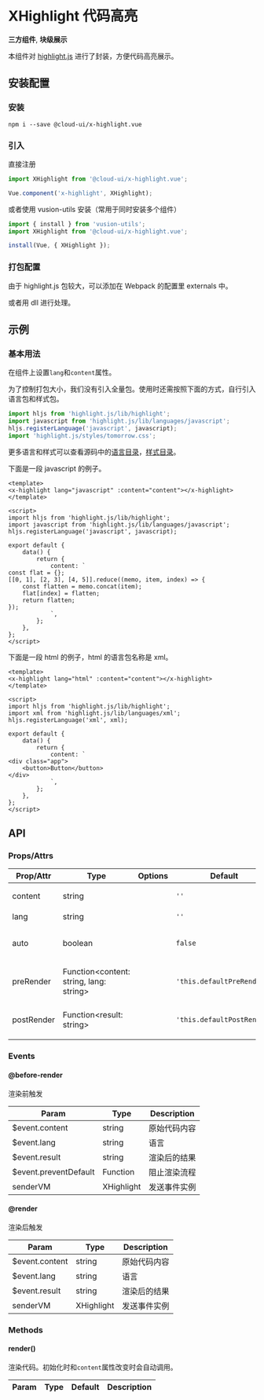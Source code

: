<!-- 该 README.md 根据 api.yaml 和 docs/*.md 自动生成，为了方便在 GitHub 和 NPM 上查阅。如需修改，请查看源文件 -->

# XHighlight 代码高亮

**三方组件**, **块级展示**

本组件对 [highlight.js](https://highlightjs.org/usage/) 进行了封装，方便代码高亮展示。

## 安装配置
### 安装

``` shell
npm i --save @cloud-ui/x-highlight.vue
```

### 引入

直接注册

``` js
import XHighlight from '@cloud-ui/x-highlight.vue';

Vue.component('x-highlight', XHighlight);
```

或者使用 vusion-utils 安装（常用于同时安装多个组件）

``` js
import { install } from 'vusion-utils';
import XHighlight from '@cloud-ui/x-highlight.vue';

install(Vue, { XHighlight });
```

### 打包配置

由于 highlight.js 包较大，可以添加在 Webpack 的配置里 externals 中。

或者用 dll 进行处理。

## 示例
### 基本用法

在组件上设置`lang`和`content`属性。

为了控制打包大小，我们没有引入全量包。使用时还需按照下面的方式，自行引入语言包和样式包。

``` js
import hljs from 'highlight.js/lib/highlight';
import javascript from 'highlight.js/lib/languages/javascript';
hljs.registerLanguage('javascript', javascript);
import 'highlight.js/styles/tomorrow.css';
```

更多语言和样式可以查看源码中的[语言目录](https://github.com/highlightjs/highlight.js/tree/master/src/languages)，[样式目录](https://github.com/highlightjs/highlight.js/tree/master/src/styles)。

下面是一段 javascript 的例子。

``` vue
<template>
<x-highlight lang="javascript" :content="content"></x-highlight>
</template>

<script>
import hljs from 'highlight.js/lib/highlight';
import javascript from 'highlight.js/lib/languages/javascript';
hljs.registerLanguage('javascript', javascript);

export default {
    data() {
        return {
            content: `
const flat = {};
[[0, 1], [2, 3], [4, 5]].reduce((memo, item, index) => {
    const flatten = memo.concat(item);
    flat[index] = flatten;
    return flatten;
});
            `,
        };
    },
};
</script>
```

下面是一段 html 的例子，html 的语言包名称是 xml。

``` vue
<template>
<x-highlight lang="html" :content="content"></x-highlight>
</template>

<script>
import hljs from 'highlight.js/lib/highlight';
import xml from 'highlight.js/lib/languages/xml';
hljs.registerLanguage('xml', xml);

export default {
    data() {
        return {
            content: `
<div class="app">
    <button>Button</button>
</div>
            `,
        };
    },
};
</script>
```

## API
### Props/Attrs

| Prop/Attr | Type | Options | Default | Description |
| --------- | ---- | ------- | ------- | ----------- |
| content | string |  | `''` | 原始代码内容 |
| lang | string |  | `''` | 语言 |
| auto | boolean |  | `false` | 是否自动探测代码中的语言 |
| preRender | Function\<content: string, lang: string\> |  | `'this.defaultPreRender'` | 渲染前对代码的处理函数 |
| postRender | Function\<result: string\> |  | `'this.defaultPostRender'` | 渲染后对结果的处理函数 |

### Events

#### @before-render

渲染前触发

| Param | Type | Description |
| ----- | ---- | ----------- |
| $event.content | string | 原始代码内容 |
| $event.lang | string | 语言 |
| $event.result | string | 渲染后的结果 |
| $event.preventDefault | Function | 阻止渲染流程 |
| senderVM | XHighlight | 发送事件实例 |

#### @render

渲染后触发

| Param | Type | Description |
| ----- | ---- | ----------- |
| $event.content | string | 原始代码内容 |
| $event.lang | string | 语言 |
| $event.result | string | 渲染后的结果 |
| senderVM | XHighlight | 发送事件实例 |

### Methods

#### render()

渲染代码。初始化时和`content`属性改变时会自动调用。

| Param | Type | Default | Description |
| ----- | ---- | ------- | ----------- |
